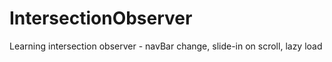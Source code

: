# IntersectionObserver
Learning intersection observer - navBar change, slide-in on scroll, lazy load
